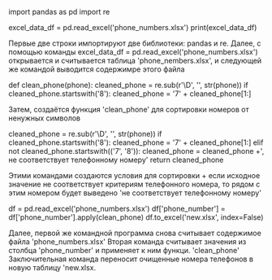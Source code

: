 import pandas as pd
import re

excel_data_df = pd.read_excel('phone_numbers.xlsx')
print(excel_data_df)

Первые две строки импортируют две библиотеки: pandas и re. 
Далее, с помощью команды excel_data_df = pd.read_excel('phone_numbers.xlsx') открывается и считывается таблица 'phone_nembers.xlsx',
и следующей же командой выводится содержимре этого файла

def clean_phone(phone):
    cleaned_phone = re.sub(r'\D', '', str(phone))
    if cleaned_phone.startswith('8'):
        cleaned_phone = '7' + cleaned_phone[1:]

Затем, создаётся функция 'clean_phone' для сортировки номеров от ненужных символов

cleaned_phone = re.sub(r'\D', '', str(phone))
    if cleaned_phone.startswith('8'):
        cleaned_phone = '7' + cleaned_phone[1:] 
    elif not cleaned_phone.startswith(('7', '8')):
        cleaned_phone = cleaned_phone +', не соответствует телефонному номеру'
    return cleaned_phone

Этими командами создаются условия для сортировки + если исходное значение не соответствует критериям телефонного номера, то рядом с этим номером будет выведено 'не соответствует телефонному номеру'

df = pd.read_excel('phone_numbers.xlsx')
df['phone_number'] = df['phone_number'].apply(clean_phone)
df.to_excel('new.xlsx', index=False)

Далее, первой же командной программа снова считывает содержимое файла 'phone_numbers.xlsx' 
Вторая команда считывает значения из столбца 'phone_number' и применяет к ним функци. 'clean_phone'
Заключительная команда переносит очищенные номера телефонов в новую таблицу 'new.xlsx.
